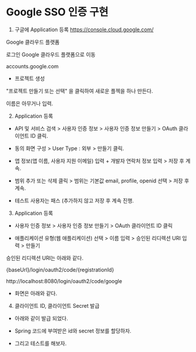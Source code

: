 # Google SSO 인증 구현
1. 구글에 Application 등록
https://console.cloud.google.com/

 
Google 클라우드 플랫폼

로그인 Google 클라우드 플랫폼으로 이동

accounts.google.com
- 프로젝트 생성

"프로젝트 만들기 또는 선택" 을 클릭하여 새로운 플젝을 하나 만든다.

이름은 아무거나 입력.


2. Application 등록
- API 및 서비스 검색 > 사용자 인증 정보 > 사용자 인증 정보 만들기 > OAuth 클라이언트 ID 클릭.

- 동의 화면 구성 > User Type : 외부 > 만들기 클릭.

- 앱 정보(앱 이름, 사용자 지원 이메일) 입력 + 개발자 연락처 정보 입력 > 저장 후 계속.

- 범위 추가 또는 삭제 클릭 > 범위는 기본값 email, profile, openid 선택  > 저장 후 계속.

- 테스트 사용자는 패스 (추가하지 않고 저장 후 계속 진행.

3. Application 등록
- 사용자 인증 정보 > 사용자 인증 정보 만들기 > OAuth 클라이언트 ID 클릭

- 애플리케이션 유형(웹 애플리케이션) 선택 > 이름 입력 > 승인된 리디렉션 URI 입력 > 만들기

승인된 리디렉션 URI는 아래와 같다.

{baseUrl}/login/oauth2/code/{registrationId}

http://localhost:8080/login/oauth2/code/google
- 화면은 아래와 같다.


4. 클라이언트 ID, 클라이언트 Secret 발급
- 아래와 같이 발급 되었다.


- Spring 코드에 부여받은 id와 secret 정보를 할당하자.


- 그리고 테스트를 해보자.

